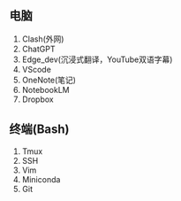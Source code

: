 ## 电脑
1. Clash(外网)
4. ChatGPT
5. Edge_dev(沉浸式翻译，YouTube双语字幕)
6. VScode
7. OneNote(笔记)
8. NotebookLM
9. Dropbox

## 终端(Bash)
1. Tmux
2. SSH
3. Vim
4. Miniconda
5. Git
